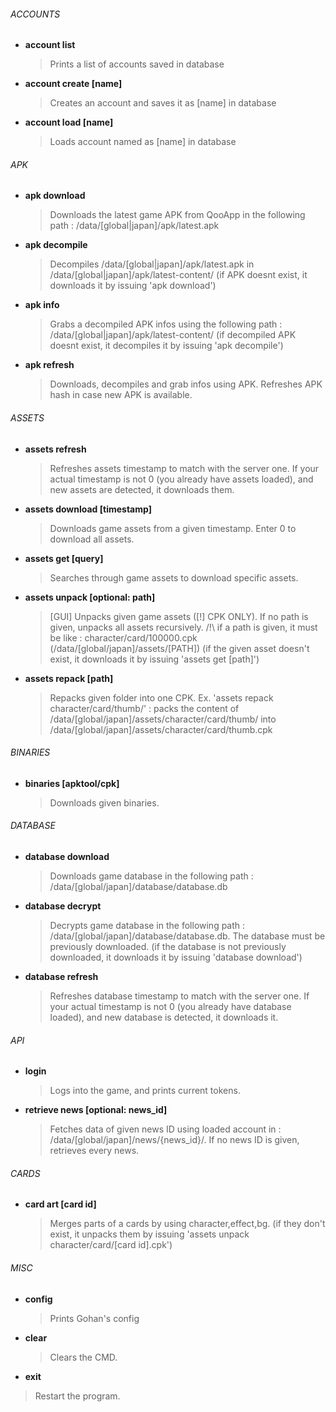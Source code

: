 ###### ACCOUNTS
- **account list**
  > Prints a list of accounts saved in database
- **account create [name]**
  > Creates an account and saves it as [name] in database
- **account load [name]**
  > Loads account named as [name] in database
###### APK
- **apk download**
  > Downloads the latest game APK from QooApp in the following path : /data/[global|japan]/apk/latest.apk
- **apk decompile**
  > Decompiles /data/[global|japan]/apk/latest.apk in /data/[global|japan]/apk/latest-content/
  (if APK doesnt exist, it downloads it by issuing 'apk download')
- **apk info**
  > Grabs a decompiled APK infos using the following path : /data/[global|japan]/apk/latest-content/
  (if decompiled APK doesnt exist, it decompiles it by issuing 'apk decompile')
- **apk refresh**
  > Downloads, decompiles and grab infos using APK. Refreshes APK hash in case new APK is available.
###### ASSETS
- **assets refresh**
  > Refreshes assets timestamp to match with the server one. If your actual timestamp is not 0 (you already have assets loaded), and new assets are detected, it downloads them.
- **assets download [timestamp]**
  > Downloads game assets from a given timestamp. Enter 0 to download all assets.
- **assets get [query]**
  > Searches through game assets to download specific assets.
- **assets unpack [optional: path]**
  > [GUI] Unpacks given game assets ([!] CPK ONLY). If no path is given, unpacks all assets recursively.
  /!\ if a path is given, it must be like : character/card/100000.cpk (/data/[global/japan]/assets/[PATH])
  (if the given asset doesn't exist, it downloads it by issuing 'assets get [path]')
- **assets repack [path]**
  > Repacks given folder into one CPK. Ex. 'assets repack character/card/thumb/' : packs the content of /data/[global/japan]/assets/character/card/thumb/ into /data/[global/japan]/assets/character/card/thumb.cpk
###### BINARIES
- **binaries [apktool/cpk]**
  > Downloads given binaries.
###### DATABASE
- **database download**
  > Downloads game database in the following path : /data/[global/japan]/database/database.db
- **database decrypt**
  > Decrypts game database in the following path : /data/[global/japan]/database/database.db. The database must be previously downloaded.
  (if the database is not previously downloaded, it downloads it by issuing 'database download')
- **database refresh**
  > Refreshes database timestamp to match with the server one. If your actual timestamp is not 0 (you already have database loaded), and new database is detected, it downloads it.
###### API
- **login**
  > Logs into the game, and prints current tokens.
- **retrieve news [optional: news_id]**
  > Fetches data of given news ID using loaded account in : /data/[global/japan]/news/{news_id}/. If no news ID is given, retrieves every news.
###### CARDS
- **card art [card id]**
  > Merges parts of a cards by using character,effect,bg.
  (if they don't exist, it unpacks them by issuing 'assets unpack character/card/[card id].cpk')
###### MISC
- **config**
  > Prints Gohan's config
- **clear**
  > Clears the CMD.
 - **exit**
  > Restart the program.
